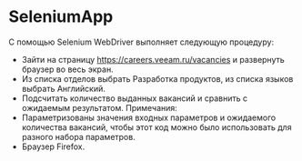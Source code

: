 # SeleniumApp
С помощью Selenium WebDriver выполняет следующую процедуру:
- Зайти на страницу https://careers.veeam.ru/vacancies и развернуть браузер во весь экран.
- Из списка отделов выбрать Разработка продуктов, из списка языков выбрать Английский.
- Подсчитать количество выданных вакансий и сравнить с ожидаемым результатом.
Примечания:
- Параметризованы значения входных параметров и ожидаемого количества вакансий, чтобы этот код можно было использовать для разного набора параметров.
- Браузер Firefox.
